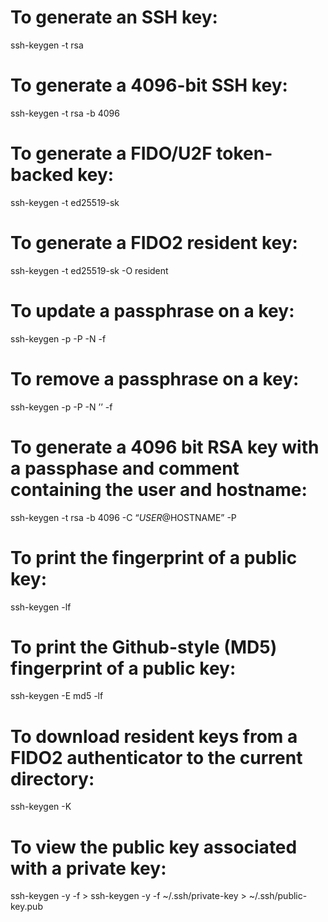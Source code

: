 To generate an SSH key:
=======================

ssh-keygen -t rsa

To generate a 4096-bit SSH key:
===============================

ssh-keygen -t rsa -b 4096

To generate a FIDO/U2F token-backed key:
========================================

ssh-keygen -t ed25519-sk

To generate a FIDO2 resident key:
=================================

ssh-keygen -t ed25519-sk -O resident

To update a passphrase on a key:
================================

ssh-keygen -p -P -N -f

To remove a passphrase on a key:
================================

ssh-keygen -p -P -N ’’ -f

To generate a 4096 bit RSA key with a passphase and comment containing the user and hostname:
=============================================================================================

ssh-keygen -t rsa -b 4096 -C “<span class="math inline">*USER*@</span>HOSTNAME” -P

To print the fingerprint of a public key:
=========================================

ssh-keygen -lf

To print the Github-style (MD5) fingerprint of a public key:
============================================================

ssh-keygen -E md5 -lf

To download resident keys from a FIDO2 authenticator to the current directory:
==============================================================================

ssh-keygen -K

To view the public key associated with a private key:
=====================================================

ssh-keygen -y -f &gt; ssh-keygen -y -f ~/.ssh/private-key &gt; ~/.ssh/public-key.pub
